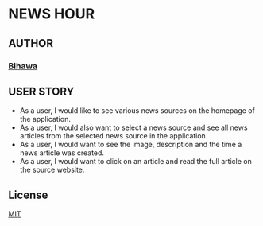 # NEWS HOUR

## AUTHOR
### [Bihawa](https://github.com/BihawaM)


## USER STORY
- As a user, I would like to see various news sources on the homepage of the application.
- As a user, I would also want to select a news source and see all news articles from the selected news source in the application.
- As a user, I would want to see the image, description and the time a news article was created.
- As a user, I would want to click on an article and read the full article on the source website.

## License
[MIT](https://github.com/BihawaM/Password-Locker/blob/master/LICENSE.md)
